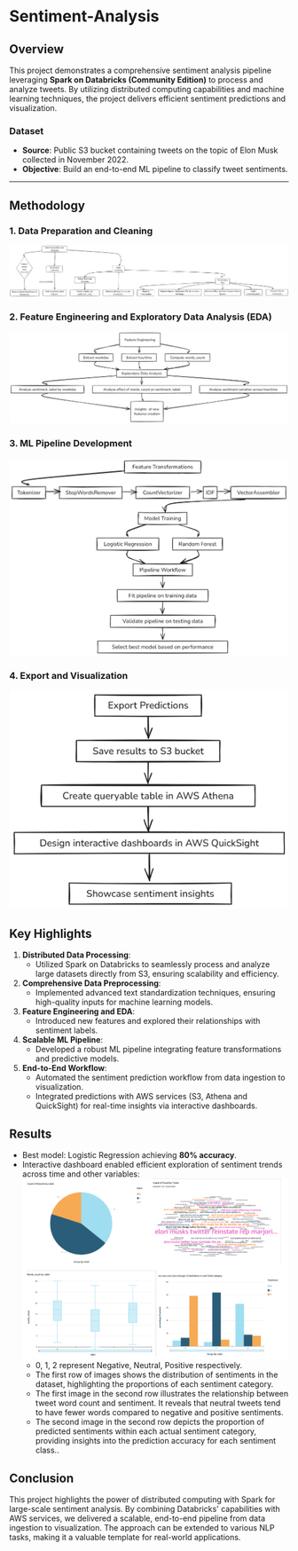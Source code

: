 # Sentiment-Analysis

## Overview
This project demonstrates a comprehensive sentiment analysis pipeline leveraging **Spark on Databricks (Community Edition)** to process and analyze tweets. By utilizing distributed computing capabilities and machine learning techniques, the project delivers efficient sentiment predictions and visualization.

### Dataset
- **Source**: Public S3 bucket containing tweets on the topic of Elon Musk collected in November 2022.
- **Objective**: Build an end-to-end ML pipeline to classify tweet sentiments.

---

## Methodology
### 1. Data Preparation and Cleaning
![Data Preparation and Cleaning](images/SA_metho1.png)
### 2. Feature Engineering and Exploratory Data Analysis (EDA)
![Feature Engineering and EDA](images/SA_metho2.png)
### 3. ML Pipeline Development
![ML Pipeline Development](images/SA_metho3.png)
### 4. Export and Visualization
![Export and Visualization](images/SA_metho4.png)

## Key Highlights
1.  **Distributed Data Processing**:
    - Utilized Spark on Databricks to seamlessly process and analyze large datasets directly from S3, ensuring scalability and efficiency.
2. **Comprehensive Data Preprocessing**:
   - Implemented advanced text standardization techniques, ensuring high-quality inputs for machine learning models.
3. **Feature Engineering and EDA**:
   - Introduced new features and explored their relationships with sentiment labels.
4. **Scalable ML Pipeline**:
   - Developed a robust ML pipeline integrating feature transformations and predictive models.
5. **End-to-End Workflow**:
   - Automated the sentiment prediction workflow from data ingestion to visualization.
   - Integrated predictions with AWS services (S3, Athena and QuickSight) for real-time insights via interactive dashboards.

## Results
- Best model: Logistic Regression achieving **80% accuracy**.
- Interactive dashboard enabled efficient exploration of sentiment trends across time and other variables:
  ![Dashboard](images/SA_visu.png)
  - 0, 1, 2 represent Negative, Neutral, Positive respectively.
  - The first row of images shows the distribution of sentiments in the dataset, highlighting the proportions of each sentiment category.
  - The first image in the second row illustrates the relationship between tweet word count and sentiment. It reveals that neutral tweets tend to have fewer words compared to negative and positive sentiments.
  - The second image in the second row depicts the proportion of predicted sentiments within each actual sentiment category, providing insights into the prediction accuracy for each sentiment class.. 
## Conclusion
This project highlights the power of distributed computing with Spark for large-scale sentiment analysis. By combining Databricks' capabilities with AWS services, we delivered a scalable, end-to-end pipeline from data ingestion to visualization. The approach can be extended to various NLP tasks, making it a valuable template for real-world applications.


